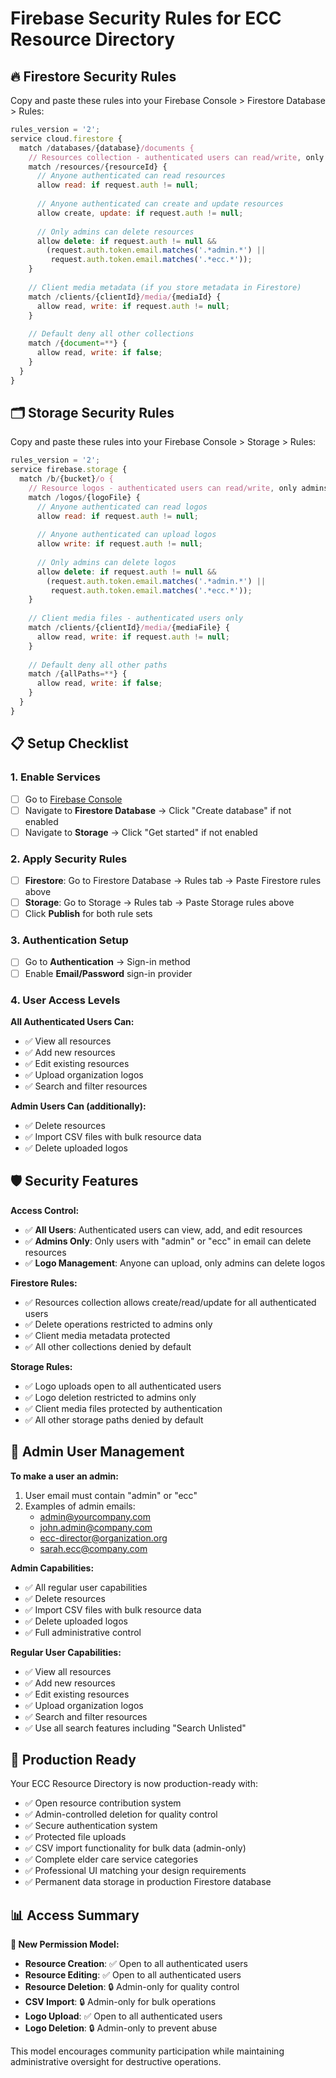 # Firebase Security Rules for ECC Resource Directory

## 🔥 Firestore Security Rules

Copy and paste these rules into your Firebase Console > Firestore Database > Rules:

```javascript
rules_version = '2';
service cloud.firestore {
  match /databases/{database}/documents {
    // Resources collection - authenticated users can read/write, only admins can delete
    match /resources/{resourceId} {
      // Anyone authenticated can read resources
      allow read: if request.auth != null;
      
      // Anyone authenticated can create and update resources
      allow create, update: if request.auth != null;
      
      // Only admins can delete resources
      allow delete: if request.auth != null && 
        (request.auth.token.email.matches('.*admin.*') || 
         request.auth.token.email.matches('.*ecc.*'));
    }
    
    // Client media metadata (if you store metadata in Firestore)
    match /clients/{clientId}/media/{mediaId} {
      allow read, write: if request.auth != null;
    }
    
    // Default deny all other collections
    match /{document=**} {
      allow read, write: if false;
    }
  }
}
```

## 🗂️ Storage Security Rules

Copy and paste these rules into your Firebase Console > Storage > Rules:

```javascript
rules_version = '2';
service firebase.storage {
  match /b/{bucket}/o {
    // Resource logos - authenticated users can read/write, only admins can delete
    match /logos/{logoFile} {
      // Anyone authenticated can read logos
      allow read: if request.auth != null;
      
      // Anyone authenticated can upload logos
      allow write: if request.auth != null;
      
      // Only admins can delete logos
      allow delete: if request.auth != null && 
        (request.auth.token.email.matches('.*admin.*') || 
         request.auth.token.email.matches('.*ecc.*'));
    }
    
    // Client media files - authenticated users only
    match /clients/{clientId}/media/{mediaFile} {
      allow read, write: if request.auth != null;
    }
    
    // Default deny all other paths
    match /{allPaths=**} {
      allow read, write: if false;
    }
  }
}
```

## 📋 Setup Checklist

### 1. Enable Services
- [ ] Go to [Firebase Console](https://console.firebase.google.com/project/eccapp-fcc81)
- [ ] Navigate to **Firestore Database** → Click "Create database" if not enabled
- [ ] Navigate to **Storage** → Click "Get started" if not enabled

### 2. Apply Security Rules
- [ ] **Firestore**: Go to Firestore Database → Rules tab → Paste Firestore rules above
- [ ] **Storage**: Go to Storage → Rules tab → Paste Storage rules above
- [ ] Click **Publish** for both rule sets

### 3. Authentication Setup
- [ ] Go to **Authentication** → Sign-in method
- [ ] Enable **Email/Password** sign-in provider

### 4. User Access Levels
**All Authenticated Users Can:**
- ✅ View all resources
- ✅ Add new resources
- ✅ Edit existing resources
- ✅ Upload organization logos
- ✅ Search and filter resources

**Admin Users Can (additionally):**
- ✅ Delete resources
- ✅ Import CSV files with bulk resource data
- ✅ Delete uploaded logos

## 🛡️ Security Features

**Access Control:**
- ✅ **All Users**: Authenticated users can view, add, and edit resources
- ✅ **Admins Only**: Only users with "admin" or "ecc" in email can delete resources
- ✅ **Logo Management**: Anyone can upload, only admins can delete logos

**Firestore Rules:**
- ✅ Resources collection allows create/read/update for all authenticated users
- ✅ Delete operations restricted to admins only
- ✅ Client media metadata protected
- ✅ All other collections denied by default

**Storage Rules:**
- ✅ Logo uploads open to all authenticated users
- ✅ Logo deletion restricted to admins only
- ✅ Client media files protected by authentication
- ✅ All other storage paths denied by default

## 🔧 Admin User Management

**To make a user an admin:**
1. User email must contain "admin" or "ecc"
2. Examples of admin emails:
   - admin@yourcompany.com
   - john.admin@company.com
   - ecc-director@organization.org
   - sarah.ecc@company.com

**Admin Capabilities:**
- ✅ All regular user capabilities
- ✅ Delete resources
- ✅ Import CSV files with bulk resource data
- ✅ Delete uploaded logos
- ✅ Full administrative control

**Regular User Capabilities:**
- ✅ View all resources
- ✅ Add new resources
- ✅ Edit existing resources
- ✅ Upload organization logos
- ✅ Search and filter resources
- ✅ Use all search features including "Search Unlisted"

## 🚀 Production Ready

Your ECC Resource Directory is now production-ready with:
- ✅ Open resource contribution system
- ✅ Admin-controlled deletion for quality control
- ✅ Secure authentication system
- ✅ Protected file uploads
- ✅ CSV import functionality for bulk data (admin-only)
- ✅ Complete elder care service categories
- ✅ Professional UI matching your design requirements
- ✅ Permanent data storage in production Firestore database

## 📊 Access Summary

**🌟 New Permission Model:**
- **Resource Creation**: ✅ Open to all authenticated users
- **Resource Editing**: ✅ Open to all authenticated users  
- **Resource Deletion**: 🔒 Admin-only for quality control
- **CSV Import**: 🔒 Admin-only for bulk operations
- **Logo Upload**: ✅ Open to all authenticated users
- **Logo Deletion**: 🔒 Admin-only to prevent abuse

This model encourages community participation while maintaining administrative oversight for destructive operations.